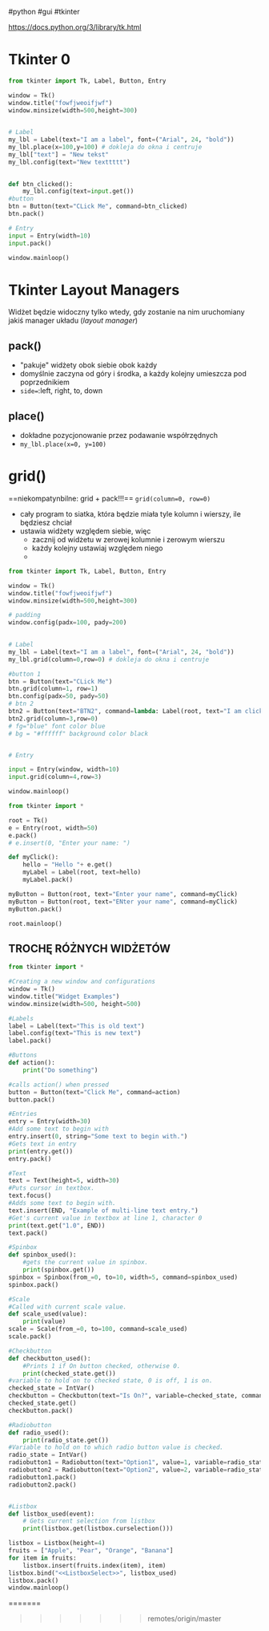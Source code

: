 #python #gui #tkinter


https://docs.python.org/3/library/tk.html


# Tkinter 0
```python
from tkinter import Tk, Label, Button, Entry

window = Tk()
window.title("fowfjweoifjwf")
window.minsize(width=500,height=300)
  

# Label
my_lbl = Label(text="I am a label", font=("Arial", 24, "bold"))
my_lbl.place(x=100,y=100) # dokleja do okna i centruje
my_lbl["text"] = "New tekst"
my_lbl.config(text="New texttttt")
  

def btn_clicked():
	my_lbl.config(text=input.get())
#button
btn = Button(text="CLick Me", command=btn_clicked)
btn.pack()

# Entry
input = Entry(width=10)
input.pack()

window.mainloop()
```

# Tkinter Layout Managers
Widżet będzie widoczny tylko wtedy, gdy zostanie na nim uruchomiany jakiś manager układu (*layout manager*)
## pack()
- "pakuje"  widżety obok siebie obok każdy
- domyślnie zaczyna od góry i środka, a każdy kolejny umieszcza pod poprzednikiem
- `side=`:left, right, to, down

## place()
- dokładne pozycjonowanie przez podawanie współrzędnych
- `my_lbl.place(x=0, y=100)`


# grid()
==niekompatynbilne: grid + pack!!!==
`grid(column=0, row=0)`
- cały program to siatka, która będzie miała tyle kolumn i wierszy, ile będziesz chciał
- ustawia widżety względem siebie, więc
	- zacznij od widżetu w zerowej kolumnie i zerowym wierszu
	- każdy kolejny ustawiaj względem niego
	- 

```python
from tkinter import Tk, Label, Button, Entry

window = Tk()
window.title("fowfjweoifjwf")
window.minsize(width=500,height=300)

# padding
window.config(padx=100, pady=200)
  

# Label
my_lbl = Label(text="I am a label", font=("Arial", 24, "bold"))
my_lbl.grid(column=0,row=0) # dokleja do okna i centruje

#button 1
btn = Button(text="CLick Me")
btn.grid(column=1, row=1)
btn.config(padx=50, pady=50)
# btn 2
btn2 = Button(text="BTN2", command=lambda: Label(root, text="I am clicked").grid(column=1, row=0))
btn2.grid(column=3,row=0)
# fg="blue" font color blue
# bg = "#ffffff" background color black


# Entry

input = Entry(window, width=10)
input.grid(column=4,row=3)

window.mainloop()
```


```python
from tkinter import *

root = Tk()
e = Entry(root, width=50)
e.pack()
# e.insert(0, "Enter your name: ")

def myClick():
	hello = "Hello "+ e.get()
	myLabel = Label(root, text=hello)
	myLabel.pack()

myButton = Button(root, text="Enter your name", command=myClick)
myButton = Button(root, text="ENter your name", command=myClick)
myButton.pack()

root.mainloop()
```

## TROCHĘ RÓŻNYCH WIDŻETÓW

```python
from tkinter import *

#Creating a new window and configurations
window = Tk()
window.title("Widget Examples")
window.minsize(width=500, height=500)

#Labels
label = Label(text="This is old text")
label.config(text="This is new text")
label.pack()

#Buttons
def action():
    print("Do something")

#calls action() when pressed
button = Button(text="Click Me", command=action)
button.pack()

#Entries
entry = Entry(width=30)
#Add some text to begin with
entry.insert(0, string="Some text to begin with.")
#Gets text in entry
print(entry.get())
entry.pack()

#Text
text = Text(height=5, width=30)
#Puts cursor in textbox.
text.focus()
#Adds some text to begin with.
text.insert(END, "Example of multi-line text entry.")
#Get's current value in textbox at line 1, character 0
print(text.get("1.0", END))
text.pack()

#Spinbox
def spinbox_used():
    #gets the current value in spinbox.
    print(spinbox.get())
spinbox = Spinbox(from_=0, to=10, width=5, command=spinbox_used)
spinbox.pack()

#Scale
#Called with current scale value.
def scale_used(value):
    print(value)
scale = Scale(from_=0, to=100, command=scale_used)
scale.pack()

#Checkbutton
def checkbutton_used():
    #Prints 1 if On button checked, otherwise 0.
    print(checked_state.get())
#variable to hold on to checked state, 0 is off, 1 is on.
checked_state = IntVar()
checkbutton = Checkbutton(text="Is On?", variable=checked_state, command=checkbutton_used)
checked_state.get()
checkbutton.pack()

#Radiobutton
def radio_used():
    print(radio_state.get())
#Variable to hold on to which radio button value is checked.
radio_state = IntVar()
radiobutton1 = Radiobutton(text="Option1", value=1, variable=radio_state, command=radio_used)
radiobutton2 = Radiobutton(text="Option2", value=2, variable=radio_state, command=radio_used)
radiobutton1.pack()
radiobutton2.pack()


#Listbox
def listbox_used(event):
    # Gets current selection from listbox
    print(listbox.get(listbox.curselection()))

listbox = Listbox(height=4)
fruits = ["Apple", "Pear", "Orange", "Banana"]
for item in fruits:
    listbox.insert(fruits.index(item), item)
listbox.bind("<<ListboxSelect>>", listbox_used)
listbox.pack()
window.mainloop()


```
=======


>>>>>>> remotes/origin/master








